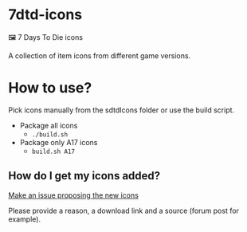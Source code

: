 # 7dtd-icons
🖼️ 7 Days To Die icons

A collection of item icons from different game versions.

# How to use?

Pick icons manually from the sdtdIcons folder or use the build script.

- Package all icons
  - `./build.sh`
- Package only A17 icons
  - `build.sh A17`

## How do I get my icons added?

[Make an issue proposing the new icons](https://github.com/CatalysmsServerManager/CSMM-issues)

Please provide a reason, a download link and a source (forum post for example).
